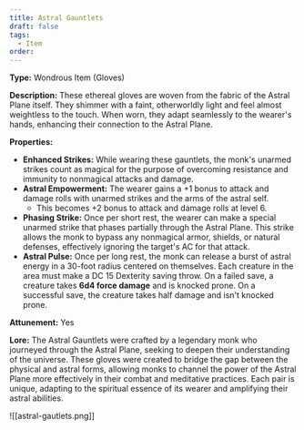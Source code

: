 ```yaml
---
title: Astral Gauntlets
draft: false
tags:
  - Item
order:
---
```

**Type:** Wondrous Item (Gloves)

**Description:**
These ethereal gloves are woven from the fabric of the Astral Plane itself. They shimmer with a faint, otherworldly light and feel almost weightless to the touch. When worn, they adapt seamlessly to the wearer's hands, enhancing their connection to the Astral Plane.

**Properties:**
- **Enhanced Strikes:** While wearing these gauntlets, the monk's unarmed strikes count as magical for the purpose of overcoming resistance and immunity to nonmagical attacks and damage.
- **Astral Empowerment:** The wearer gains a +1 bonus to attack and damage rolls with unarmed strikes and the arms of the astral self.
	- This becomes +2 bonus to attack and damage rolls at level 6. 
- **Phasing Strike:** Once per short rest, the wearer can make a special unarmed strike that phases partially through the Astral Plane. This strike allows the monk to bypass any nonmagical armor, shields, or natural defenses, effectively ignoring the target's AC for that attack.
- **Astral Pulse:** Once per long rest, the monk can release a burst of astral energy in a 30-foot radius centered on themselves. Each creature in the area must make a DC 15 Dexterity saving throw. On a failed save, a creature takes **6d4 force damage** and is knocked prone. On a successful save, the creature takes half damage and isn't knocked prone.


**Attunement:** Yes

**Lore:**
The Astral Gauntlets were crafted by a legendary monk who journeyed through the Astral Plane, seeking to deepen their understanding of the universe. These gloves were created to bridge the gap between the physical and astral forms, allowing monks to channel the power of the Astral Plane more effectively in their combat and meditative practices. Each pair is unique, adapting to the spiritual essence of its wearer and amplifying their astral abilities.


![[astral-gautlets.png]]